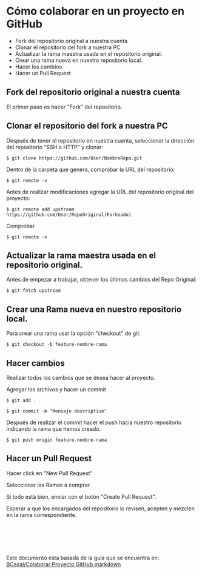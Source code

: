 # Cómo colaborar en un proyecto en GitHub

*   Fork del repositorio original a nuestra cuenta
*   Clonar el repositorio del fork a nuestra PC
*   Actualizar la rama maestra usada en el repositorio original.
*   Crear una rama nueva en nuestro repositorio local.
*   Hacer los cambios
*   Hacer un Pull Request

## Fork del repositorio original a nuestra cuenta

El primer paso es hacer "Fork" del repositorio.

## Clonar el repositorio del fork a nuestra PC

Después de tener el repositorio en nuestra cuenta, seleccionar la dirección del repositorio "SSH o HTTP" y clonar:

`$ git clone https://github.com/User/NombreRepo.git`

Dentro de la carpeta que genera, comprobar la URL del repositorio:

`$ git remote -v`

Antes de realizar modificaciones agregar la URL del repositorio original del proyecto:

`$ git remote add upstream https://github.com/User/RepoOriginal(Forkeado)`

Comprobar

`$ git remote -v`

## Actualizar la rama maestra usada en el repositorio original.

Antes de empezar a trabajar, obtener los últimos cambios del Repo Original:

`$ git fetch upstream`

## Crear una Rama nueva en nuestro repositorio local.

Para crear una rama usar la opción "checkout" de git:

`$ git checkout -b feature-nombre-rama`

## Hacer cambios

Realizar todos los cambios que se desea hacer al proyecto.

Agregar los archivos y hacer un commit

`$ git add .`

`$ git commit -m "Mensaje descriptivo"`

Después de realizar el commit hacer el push hacia nuestro repositorio indicando la rama que hemos creado.

`$ git push origin feature-nombre-rama`

## Hacer un Pull Request

Hacer click en "New Pull Request"

Seleccionar las Ramas a comprar.

Si todo está bien, enviar con el botón "Create Pull Request".

Esperar a que los encargados del repositorio lo revisen, acepten y mezclen en la rama correspondiente.

<br/><br/><br/><br/>

Este documento esta basada de la guía que se encuentra en: [BCasal/Colaborar Proyecto GitHub.markdown](https://gist.github.com/BCasal/026e4c7f5c71418485c1)